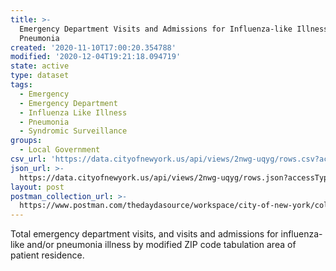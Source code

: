 ```yaml
---
title: >-
  Emergency Department Visits and Admissions for Influenza-like Illness and/or
  Pneumonia
created: '2020-11-10T17:00:20.354788'
modified: '2020-12-04T19:21:18.094719'
state: active
type: dataset
tags:
  - Emergency
  - Emergency Department
  - Influenza Like Illness
  - Pneumonia
  - Syndromic Surveillance
groups:
  - Local Government
csv_url: 'https://data.cityofnewyork.us/api/views/2nwg-uqyg/rows.csv?accessType=DOWNLOAD'
json_url: >-
  https://data.cityofnewyork.us/api/views/2nwg-uqyg/rows.json?accessType=DOWNLOAD
layout: post
postman_collection_url: >-
  https://www.postman.com/thedaydasource/workspace/city-of-new-york/collection/15909983-b0cbc5d2-2538-45fe-9527-ee0c5469f8cb
---
```

Total emergency department visits, and visits and admissions for influenza-like and/or pneumonia illness by modified ZIP code tabulation area of patient residence.
